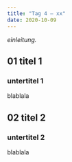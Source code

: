 ```yaml
---
title: "Tag 4 – xx"
date: 2020-10-09
---
```


*einleitung.*

## 01 titel 1
### untertitel 1
blablala



## 02 titel 2
### untertitel 2
blablala
